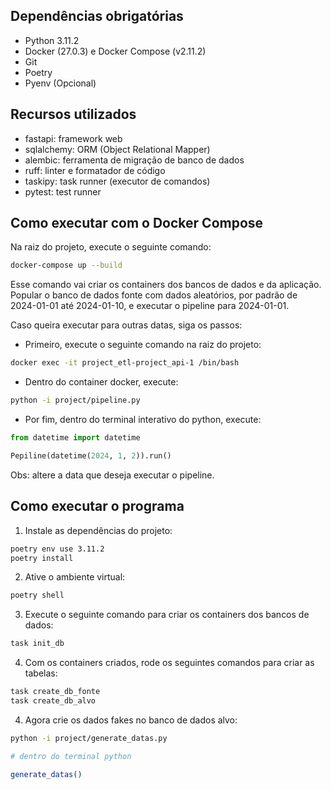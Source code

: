 ## Dependências obrigatórias

* Python 3.11.2
* Docker (27.0.3) e Docker Compose (v2.11.2)
* Git
* Poetry
* Pyenv (Opcional)


## Recursos utilizados

- fastapi: framework web
- sqlalchemy: ORM (Object Relational Mapper)
- alembic: ferramenta de migração de banco de dados
- ruff: linter e formatador de código
- taskipy: task runner (executor de comandos)
- pytest: test runner

## Como executar com o Docker Compose

Na raiz do projeto, execute o seguinte comando:
```bash
docker-compose up --build
```

Esse comando vai criar os containers dos bancos de dados e da aplicação. Popular
o banco de dados fonte com dados aleatórios, por padrão de 2024-01-01 até 2024-01-10,
e executar o pipeline para 2024-01-01.

Caso queira executar para outras datas, siga os passos:

* Primeiro, execute o seguinte comando na raiz do projeto:
```bash
docker exec -it project_etl-project_api-1 /bin/bash
```

* Dentro do container docker, execute:

```bash
python -i project/pipeline.py
```

* Por fim, dentro do terminal interativo do python, execute:

```python
from datetime import datetime

Pepiline(datetime(2024, 1, 2)).run()
```

Obs: altere a data que deseja executar o pipeline.

## Como executar o programa

1. Instale as dependências do projeto:
```bash
poetry env use 3.11.2
poetry install
```

2. Ative o ambiente virtual:
```bash
poetry shell
```

3. Execute o seguinte comando para criar os containers dos bancos de dados:
```bash
task init_db
```

4. Com os containers criados, rode os seguintes comandos para criar as tabelas:
```bash
task create_db_fonte
task create_db_alvo
```

4. Agora crie os dados fakes no banco de dados alvo:
```bash
python -i project/generate_datas.py

# dentro do terminal python

generate_datas()
```